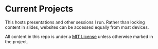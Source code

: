 Current Projects
========================

This hosts presentations and other sessions I run. Rather than locking content in slides, websites can be accessed equally from most devices.

All content in this repo is under a [MIT License](http://opensource.org/licenses/MIT) unless otherwise marked in the project.
